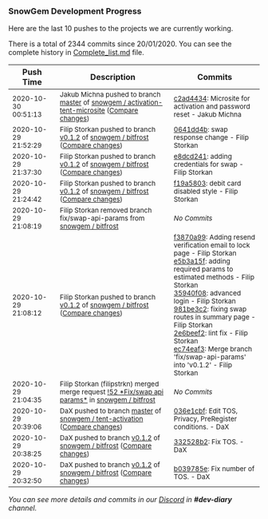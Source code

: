 
### SnowGem Development Progress

Here are the last 10 pushes to the projects we are currently working.

There is a total of 2344 commits since 20/01/2020. You can see the complete history in
 [Complete_list.md](Complete_list.md) file.

| Push Time | Description | Commits |
| --- | --- | --- |
| <sub>2020-10-30 00:51:13</sub> | <sub>Jakub Michna pushed to branch [master](https://gitlab.com/snowgem/activation-tent-microsite/commits/master) of [snowgem / activation\-tent\-microsite](https://gitlab.com/snowgem/activation-tent-microsite) ([Compare changes](https://gitlab.com/snowgem/activation-tent-microsite/compare/40b46565d26cb581a76ad07c34e214d09bf5a906...c2ad4434ec8f317b6b82510f85296cbdb6b71db0))</sub> | <sub>[c2ad4434](https://gitlab.com/snowgem/activation-tent-microsite/-/commit/c2ad4434ec8f317b6b82510f85296cbdb6b71db0): Microsite for activation and password reset - Jakub Michna</sub> |
| <sub>2020-10-29 21:52:29</sub> | <sub>Filip Storkan pushed to branch [v0\.1\.2](https://gitlab.com/snowgem/bitfrost/commits/v0.1.2) of [snowgem / bitfrost](https://gitlab.com/snowgem/bitfrost) ([Compare changes](https://gitlab.com/snowgem/bitfrost/compare/e8dcd2417fa915dfbe602dbd52a2df4f0382e9d6...0641dd4b7b2c1f48ac20537c1e3b0ae8549ad823))</sub> | <sub>[0641dd4b](https://gitlab.com/snowgem/bitfrost/-/commit/0641dd4b7b2c1f48ac20537c1e3b0ae8549ad823): swap response change - Filip Storkan</sub> |
| <sub>2020-10-29 21:37:30</sub> | <sub>Filip Storkan pushed to branch [v0\.1\.2](https://gitlab.com/snowgem/bitfrost/commits/v0.1.2) of [snowgem / bitfrost](https://gitlab.com/snowgem/bitfrost) ([Compare changes](https://gitlab.com/snowgem/bitfrost/compare/f19a580398d1af9c71a541f9c08b70f91048a282...e8dcd2417fa915dfbe602dbd52a2df4f0382e9d6))</sub> | <sub>[e8dcd241](https://gitlab.com/snowgem/bitfrost/-/commit/e8dcd2417fa915dfbe602dbd52a2df4f0382e9d6): adding credentials for swap - Filip Storkan</sub> |
| <sub>2020-10-29 21:24:42</sub> | <sub>Filip Storkan pushed to branch [v0\.1\.2](https://gitlab.com/snowgem/bitfrost/commits/v0.1.2) of [snowgem / bitfrost](https://gitlab.com/snowgem/bitfrost) ([Compare changes](https://gitlab.com/snowgem/bitfrost/compare/ec74eaf319f6b4ba6f8590a6ad50323fc7236507...f19a580398d1af9c71a541f9c08b70f91048a282))</sub> | <sub>[f19a5803](https://gitlab.com/snowgem/bitfrost/-/commit/f19a580398d1af9c71a541f9c08b70f91048a282): debit card disabled style - Filip Storkan</sub> |
| <sub>2020-10-29 21:08:19</sub> | <sub>Filip Storkan removed branch fix/swap-api-params from [snowgem / bitfrost](https://gitlab.com/snowgem/bitfrost)</sub> | <sub>_No Commits_</sub> |
| <sub>2020-10-29 21:08:12</sub> | <sub>Filip Storkan pushed to branch [v0\.1\.2](https://gitlab.com/snowgem/bitfrost/commits/v0.1.2) of [snowgem / bitfrost](https://gitlab.com/snowgem/bitfrost) ([Compare changes](https://gitlab.com/snowgem/bitfrost/compare/332528b2380b8046f6e2ab834114b4a8f75a0878...ec74eaf319f6b4ba6f8590a6ad50323fc7236507))</sub> | <sub>[f3870a99](https://gitlab.com/snowgem/bitfrost/-/commit/f3870a9963d56d31aa80270d17988a78046f158e): Adding resend verification email to lock page - Filip Storkan<br>[e5b3a15f](https://gitlab.com/snowgem/bitfrost/-/commit/e5b3a15f1734483982a8db4a167777570291187e): adding required params to estimated methods - Filip Storkan<br>[35940f08](https://gitlab.com/snowgem/bitfrost/-/commit/35940f089edb6c61190e9c9df72ece535fb53f4c): advanced login - Filip Storkan<br>[981be3c2](https://gitlab.com/snowgem/bitfrost/-/commit/981be3c22a6f89016a7073f1de29b98b1f224258): fixing swap routes in summary page - Filip Storkan<br>[2e6beef2](https://gitlab.com/snowgem/bitfrost/-/commit/2e6beef231712ac04874d916ed2caf725368173c): lint fix - Filip Storkan<br>[ec74eaf3](https://gitlab.com/snowgem/bitfrost/-/commit/ec74eaf319f6b4ba6f8590a6ad50323fc7236507): Merge branch 'fix/swap-api-params' into 'v0.1.2' - Filip Storkan</sub> |
| <sub>2020-10-29 21:04:35</sub> | <sub>Filip Storkan (filipstrkn) merged merge request [\!52 \*Fix/swap api params\*](https://gitlab.com/snowgem/bitfrost/-/merge_requests/52) in [snowgem / bitfrost](https://gitlab.com/snowgem/bitfrost)</sub> | <sub>_No Commits_</sub> |
| <sub>2020-10-29 20:39:06</sub> | <sub>DaX pushed to branch [master](https://gitlab.com/snowgem/snowpay-activation/commits/master) of [snowgem / tent\-activation](https://gitlab.com/snowgem/snowpay-activation) ([Compare changes](https://gitlab.com/snowgem/snowpay-activation/compare/8247399891c2f6afd38c35965ed5443fbf472fa3...036e1cbf02153f26dee50af489571ff4a863da0b))</sub> | <sub>[036e1cbf](https://gitlab.com/snowgem/snowpay-activation/-/commit/036e1cbf02153f26dee50af489571ff4a863da0b): Edit TOS, Privacy, PreRegister conditions. - DaX</sub> |
| <sub>2020-10-29 20:38:25</sub> | <sub>DaX pushed to branch [v0\.1\.2](https://gitlab.com/snowgem/bitfrost/commits/v0.1.2) of [snowgem / bitfrost](https://gitlab.com/snowgem/bitfrost) ([Compare changes](https://gitlab.com/snowgem/bitfrost/compare/b039785e7e36da1e0e7f8f19baeeb71947734495...332528b2380b8046f6e2ab834114b4a8f75a0878))</sub> | <sub>[332528b2](https://gitlab.com/snowgem/bitfrost/-/commit/332528b2380b8046f6e2ab834114b4a8f75a0878): Fix TOS. - DaX</sub> |
| <sub>2020-10-29 20:32:50</sub> | <sub>DaX pushed to branch [v0\.1\.2](https://gitlab.com/snowgem/bitfrost/commits/v0.1.2) of [snowgem / bitfrost](https://gitlab.com/snowgem/bitfrost) ([Compare changes](https://gitlab.com/snowgem/bitfrost/compare/64fd46fe85f4e7c65bb8037e8453122980995ee7...b039785e7e36da1e0e7f8f19baeeb71947734495))</sub> | <sub>[b039785e](https://gitlab.com/snowgem/bitfrost/-/commit/b039785e7e36da1e0e7f8f19baeeb71947734495): Fix number of TOS. - DaX</sub> |

_You can see more details and commits in our [Discord](https://discord.gg/zumGnbg) in **#dev-diary** channel._

